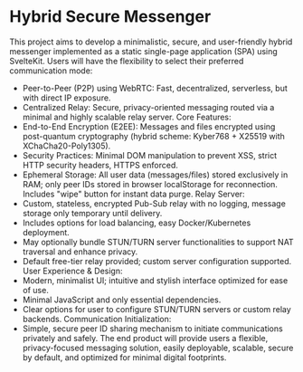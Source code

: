 # Hybrid Secure Messenger

This project aims to develop a minimalistic, secure, and user-friendly hybrid messenger implemented as a static single-page application (SPA) using SvelteKit. Users will have the flexibility to select their preferred communication mode:
* Peer-to-Peer (P2P) using WebRTC: Fast, decentralized, serverless, but with direct IP exposure.
* Centralized Relay: Secure, privacy-oriented messaging routed via a minimal and highly scalable relay server.
Core Features:
* End-to-End Encryption (E2EE): Messages and files encrypted using post-quantum cryptography (hybrid scheme: Kyber768 + X25519 with XChaCha20-Poly1305).
* Security Practices: Minimal DOM manipulation to prevent XSS, strict HTTP security headers, HTTPS enforced.
* Ephemeral Storage: All user data (messages/files) stored exclusively in RAM; only peer IDs stored in browser localStorage for reconnection. Includes "wipe" button for instant data purge.
Relay Server:
* Custom, stateless, encrypted Pub-Sub relay with no logging, message storage only temporary until delivery.
* Includes options for load balancing, easy Docker/Kubernetes deployment.
* May optionally bundle STUN/TURN server functionalities to support NAT traversal and enhance privacy.
* Default free-tier relay provided; custom server configuration supported.
User Experience & Design:
* Modern, minimalist UI; intuitive and stylish interface optimized for ease of use.
* Minimal JavaScript and only essential dependencies.
* Clear options for user to configure STUN/TURN servers or custom relay backends.
Communication Initialization:
* Simple, secure peer ID sharing mechanism to initiate communications privately and safely.
The end product will provide users a flexible, privacy-focused messaging solution, easily deployable, scalable, secure by default, and optimized for minimal digital footprints.
